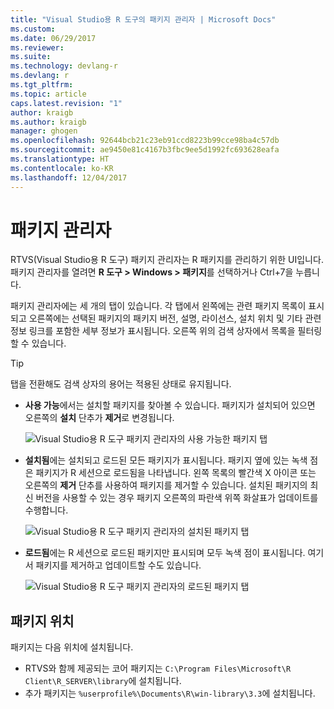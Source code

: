 ```yaml
---
title: "Visual Studio용 R 도구의 패키지 관리자 | Microsoft Docs"
ms.custom: 
ms.date: 06/29/2017
ms.reviewer: 
ms.suite: 
ms.technology: devlang-r
ms.devlang: r
ms.tgt_pltfrm: 
ms.topic: article
caps.latest.revision: "1"
author: kraigb
ms.author: kraigb
manager: ghogen
ms.openlocfilehash: 92644bcb21c23eb91ccd8223b99cce98ba4c57db
ms.sourcegitcommit: ae9450e81c4167b3fbc9ee5d1992fc693628eafa
ms.translationtype: HT
ms.contentlocale: ko-KR
ms.lasthandoff: 12/04/2017
---
```

# <a name="package-manager"></a>패키지 관리자

RTVS(Visual Studio용 R 도구) 패키지 관리자는 R 패키지를 관리하기 위한 UI입니다. 패키지 관리자를 열려면 **R 도구 > Windows > 패키지**를 선택하거나 Ctrl+7을 누릅니다.

패키지 관리자에는 세 개의 탭이 있습니다. 각 탭에서 왼쪽에는 관련 패키지 목록이 표시되고 오른쪽에는 선택된 패키지의 패키지 버전, 설명, 라이선스, 설치 위치 및 기타 관련 정보 링크를 포함한 세부 정보가 표시됩니다. 오른쪽 위의 검색 상자에서 목록을 필터링할 수 있습니다.

> [!Tip]
> 탭을 전환해도 검색 상자의 용어는 적용된 상태로 유지됩니다.

- **사용 가능**에서는 설치할 패키지를 찾아볼 수 있습니다. 패키지가 설치되어 있으면 오른쪽의 **설치** 단추가 **제거**로 변경됩니다.

    ![Visual Studio용 R 도구 패키지 관리자의 사용 가능한 패키지 탭](media/package-manager-available.png)

- **설치됨**에는 설치되고 로드된 모든 패키지가 표시됩니다. 패키지 옆에 있는 녹색 점은 패키지가 R 세션으로 로드됨을 나타냅니다. 왼쪽 목록의 빨간색 X 아이콘 또는 오른쪽의 **제거** 단추를 사용하여 패키지를 제거할 수 있습니다. 설치된 패키지의 최신 버전을 사용할 수 있는 경우 패키지 오른쪽의 파란색 위쪽 화살표가 업데이트를 수행합니다.

    ![Visual Studio용 R 도구 패키지 관리자의 설치된 패키지 탭](media/package-manager-installed.png)

- **로드됨**에는 R 세션으로 로드된 패키지만 표시되며 모두 녹색 점이 표시됩니다. 여기서 패키지를 제거하고 업데이트할 수도 있습니다.

    ![Visual Studio용 R 도구 패키지 관리자의 로드된 패키지 탭](media/package-manager-loaded.png)

## <a name="package-locations"></a>패키지 위치

패키지는 다음 위치에 설치됩니다.

- RTVS와 함께 제공되는 코어 패키지는 `C:\Program Files\Microsoft\R Client\R_SERVER\library`에 설치됩니다.
- 추가 패키지는 `%userprofile%\Documents\R\win-library\3.3`에 설치됩니다.
